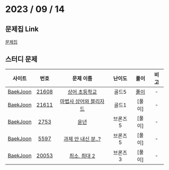 # 2023 / 09 / 14

## 문제집 Link

[문제집](https://github.com/tony9402/baekjoon/tree/main/implementation)

## 스터디 문제

|                사이트                |                      번호                      |                      문제 이름                       | 난이도 |  풀이  | 비고 |
| :----------------------------------: | :--------------------------------------------: | :--------------------------------------------------: | :----: | :----: | :--: |
| [BaekJoon](https://www.acmicpc.net/) | [21608](https://www.acmicpc.net/problem/21608) | [상어 초등학교](https://www.acmicpc.net/problem/21608) | 골드5  | [풀이](../../../../BaekJoon/Solutions/21608_상어_초등학교/)|  -   |
| [BaekJoon](https://www.acmicpc.net/) |  [21611](https://www.acmicpc.net/problem/21611)  |     [마법사 상어와 블리자드](https://www.acmicpc.net/problem/21611)     | 골드1  | [풀이]|  -   |
| [BaekJoon](https://www.acmicpc.net/) | [2753](https://www.acmicpc.net/problem/2753) | [윤년](https://www.acmicpc.net/problem/2753) | 브론즈5  | [풀이]|  -   |
| [BaekJoon](https://www.acmicpc.net/) |  [5597](https://www.acmicpc.net/problem/5597)  |     [과제 안 내신 분..?](https://www.acmicpc.net/problem/5597)      | 브론즈5  | [풀이]|  -   |
| [BaekJoon](https://www.acmicpc.net/) |  [20053](https://www.acmicpc.net/problem/20053)  |    [최소, 최대 2](https://www.acmicpc.net/problem/20053)    | 브론즈3  | [풀이]|  -   |
